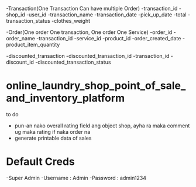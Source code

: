 -Transaction(One Transaction Can have multiple Order)
    -transaction_id
    -shop_id
    -user_id
    -transaction_name
    -transaction_date
    -pick_up_date
    -total
    -transaction_status
    -clothes_weight

-Order(One order One transaction, One order One Service)
    -order_id
    -order_name
    -transaction_id
    -service_id
    -product_id
    -order_created_date
    -product_item_quantity

-discounted_transaction
    -discounted_transaction_id
    -transaction_id
    -discount_id
    -discounted_transaction_status


# online_laundry_shop_point_of_sale_and_inventory_platform

to do
- pun-an nako overall rating field ang object shop, ayha ra maka comment ug maka rating if naka order na
- generate printable data of sales

# Default Creds

-Super Admin
    -Username : Admin
    -Password : admin1234